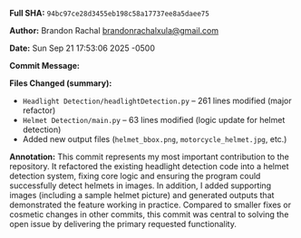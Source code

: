 **Full SHA:**
`94bc97ce28d3455eb198c58a17737ee8a5daee75`

**Author:**
Brandon Rachal <brandonrachalxula@gmail.com>

**Date:**
Sun Sep 21 17:53:06 2025 -0500

**Commit Message:**


**Files Changed (summary):**
- `Headlight Detection/headlightDetection.py` – 261 lines modified (major refactor)
- `Helmet Detection/main.py` – 63 lines modified (logic update for helmet detection)
- Added new output files (`helmet_bbox.png`, `motorcycle_helmet.jpg`, etc.)

**Annotation:**
This commit represents my most important contribution to the repository. It refactored the existing headlight detection code into a helmet detection system, fixing core logic and ensuring the program could successfully detect helmets in images. In addition, I added supporting images (including a sample helmet picture) and generated outputs that demonstrated the feature working in practice. Compared to smaller fixes or cosmetic changes in other commits, this commit was central to solving the open issue by delivering the primary requested functionality.
